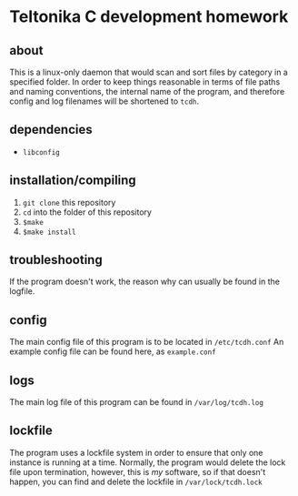 # Teltonika C development homework

## about
This is a linux-only daemon that would scan and sort files by category in a specified folder.
In order to keep things reasonable in terms of file paths and naming conventions,
the internal name of the program, and therefore config and log filenames will be shortened to `tcdh`.

## dependencies
* `libconfig`

## installation/compiling
1. `git clone` this repository
2. `cd` into the folder of this repository
3. `$make`
4. `$make install`

## troubleshooting
If the program doesn't work, the reason why can usually be found in the logfile.

## config
The main config file of this program is to be located in `/etc/tcdh.conf`
An example config file can be found here, as `example.conf`

## logs
The main log file of this program can be found in `/var/log/tcdh.log`

## lockfile
The program uses a lockfile system in order to ensure that only one instance is running at a time.
Normally, the program would delete the lock file upon termination, however, this is *my* software, so if that doesn't happen, you can find and delete the lockfile in `/var/lock/tcdh.lock`
